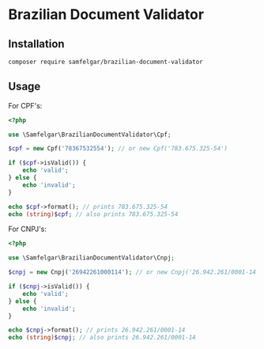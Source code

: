 # Brazilian Document Validator

## Installation

```bash
composer require samfelgar/brazilian-document-validator
```

## Usage

For CPF's:

```php
<?php

use \Samfelgar\BrazilianDocumentValidator\Cpf; 

$cpf = new Cpf('78367532554'); // or new Cpf('783.675.325-54')

if ($cpf->isValid()) {
    echo 'valid';
} else {
    echo 'invalid';
}

echo $cpf->format(); // prints 783.675.325-54
echo (string)$cpf; // also prints 783.675.325-54
```

For CNPJ's:

```php
<?php

use \Samfelgar\BrazilianDocumentValidator\Cnpj; 

$cnpj = new Cnpj('26942261000114'); // or new Cnpj('26.942.261/0001-14')

if ($cnpj->isValid()) {
    echo 'valid';
} else {
    echo 'invalid';
}

echo $cnpj->format(); // prints 26.942.261/0001-14
echo (string)$cnpj; // also prints 26.942.261/0001-14
```